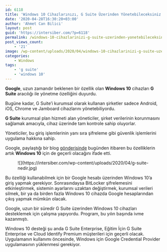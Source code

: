 ```yaml
---
id: 6118
title: 'Windows 10 Cihazlarınızı, G Suite Üzerinden Yönetebileceksiniz'
date: '2020-04-28T16:30:20+03:00'
author: 'Ahmet Can Bilici'
layout: post
guid: 'https://intersiber.com/?p=6118'
permalink: /windows-10-cihazlarinizi-g-suite-uzerinden-yonetebileceksiniz/
post_views_count:
    - '21'
image: /wp-content/uploads/2020/04/windows-10-cihazlarinizi-g-suite-uzerinden-yonetebileceksiniz.jpeg
categories:
    - Windows
tags:
    - 'g suite'
    - 'windows 10'
---
```


**Google**, uzun zamandır beklenen bir özellik olan **Windows 10** cihazları **G Suite** aracılığı ile yönetme özelliğini duyurdu.

Bugüne kadar, G Suite’i kurumsal olarak kullanan şirketler sadece Android, iOS, Chrome ve Jamboard cihazlarını yönetebiliyordu.

**G Suite** kurumsal plan hizmeti alan yöneticiler, şirket verilerinin korunmasını sağlamak amacıyla, cihaz üzerinde tam kontrole sahip oluyorlar.

Yöneticiler, bu giriş işlemlerinin yanı sıra şifreleme gibi güvenlik işlemlerini uygulama hakkına sahip.

Google, paylaştığı bir blog [gönderisinde](https://support.google.com/a/topic/9441473) bugünden itibaren bu özelliklerin artık **Windows 10** için de geçerli olacağını ifade etti.

<figure class="wp-block-image size-large">![](https://intersiber.com/wp-content/uploads/2020/04/g-suite-nedir.jpg)</figure>Bu özelliği kullanabilmek için bir Google hesabı üzerinden Windows 10’a giriş yapmak gerekiyor. Sonrasındaysa BitLocker şifrelemesini etkinleştirmek, sistemin ayarlarını uzaktan değiştirmek, kurumsal verileri silmek, bir ya da birden fazla Windows 10 cihazda Google hesaplarından çıkış yapmak mümkün olacak.

Google, uzun bir süredir G Suite üzerinden Windows 10 cihazları desteklemek için çalışma yapıyordu. Program, bu yılın başında ivme kazanmıştı.

Windows 10 desteği şu anda G Suite Enterprise, Eğitim İçin G Suite Enterprise ve Cloud Identify Premium müşterileri için geçerli olacak. Uygulamanın kullanımı öncesinde, Windows için Google Credential Provider uygulamasının yüklenmesi gerekiyor.